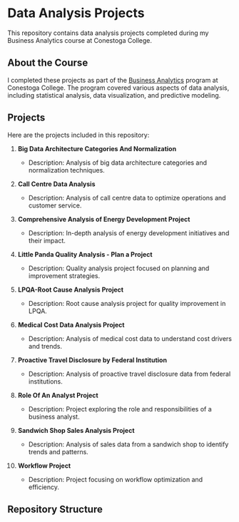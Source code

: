 # Data Analysis Projects

This repository contains data analysis projects completed during my Business Analytics course at Conestoga College.

## About the Course

I completed these projects as part of the [Business Analytics](https://www.conestogac.on.ca/fulltime/business-analytics) program at Conestoga College. The program covered various aspects of data analysis, including statistical analysis, data visualization, and predictive modeling.

## Projects

Here are the projects included in this repository:

1. **Big Data Architecture Categories And Normalization**
   - Description: Analysis of big data architecture categories and normalization techniques.

2. **Call Centre Data Analysis**
   - Description: Analysis of call centre data to optimize operations and customer service.

3. **Comprehensive Analysis of Energy Development Project**
   - Description: In-depth analysis of energy development initiatives and their impact.

4. **Little Panda Quality Analysis - Plan a Project**
   - Description: Quality analysis project focused on planning and improvement strategies.

5. **LPQA-Root Cause Analysis Project**
   - Description: Root cause analysis project for quality improvement in LPQA.

6. **Medical Cost Data Analysis Project**
   - Description: Analysis of medical cost data to understand cost drivers and trends.

7. **Proactive Travel Disclosure by Federal Institution**
   - Description: Analysis of proactive travel disclosure data from federal institutions.

8. **Role Of An Analyst Project**
   - Description: Project exploring the role and responsibilities of a business analyst.

9. **Sandwich Shop Sales Analysis Project**
   - Description: Analysis of sales data from a sandwich shop to identify trends and patterns.

10. **Workflow Project**
    - Description: Project focusing on workflow optimization and efficiency.

## Repository Structure

